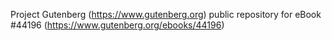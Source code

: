 Project Gutenberg (https://www.gutenberg.org) public repository for eBook #44196 (https://www.gutenberg.org/ebooks/44196)
